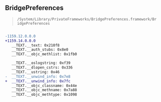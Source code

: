 ## BridgePreferences

> `/System/Library/PrivateFrameworks/BridgePreferences.framework/BridgePreferences`

```diff

-1159.12.0.0.0
+1159.14.0.0.0
   __TEXT.__text: 0x210f8
   __TEXT.__auth_stubs: 0x8e0
   __TEXT.__objc_methlist: 0x1fb0

   __TEXT.__oslogstring: 0xf39
   __TEXT.__dlopen_cstrs: 0x336
   __TEXT.__ustring: 0x46
-  __TEXT.__unwind_info: 0x7e8
+  __TEXT.__unwind_info: 0x7fc
   __TEXT.__objc_classname: 0x44e
   __TEXT.__objc_methname: 0x7a88
   __TEXT.__objc_methtype: 0x1098

```

